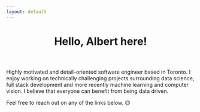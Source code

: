 ```yaml
---
layout: default
---
```

<div id="master">
<header>
	<h1><center>Hello, Albert here!</center></h1>
</header>

<p>Highly motivated and detail-oriented software engineer based in Toronto. I enjoy working on technically challenging projects surrounding data science, full stack development and more recently machine learning and computer vision. I believe that everyone can benefit from being data driven.</p>

<p>Feel free to reach out on any of the links below. 😊</p>
</div>

<script src="lib/js/bio.js"></script>